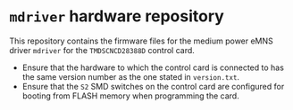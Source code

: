 # `mdriver` hardware repository

This repository contains the firmware files for the medium power eMNS driver `mdriver` for the `TMDSCNCD28388D` control card.

- Ensure that the hardware to which the control card is connected to has the same version number as the one stated in `version.txt`.
- Ensure that the `S2` SMD switches on the control card are configured for booting from FLASH memory when programming the card.